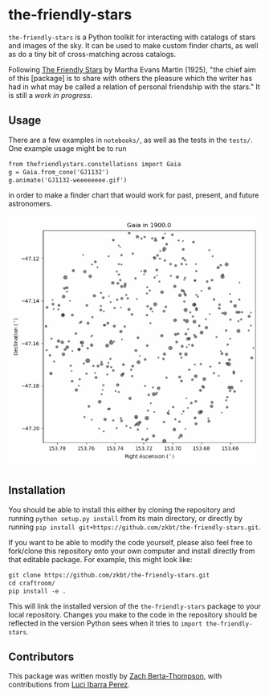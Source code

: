 # the-friendly-stars
`the-friendly-stars` is a Python toolkit for interacting with catalogs of stars and images of the sky. It can be used to make custom finder charts, as well as do a tiny bit of cross-matching across catalogs.

Following [The Friendly Stars](https://play.google.com/books/reader?id=xa8RAAAAYAAJ&printsec=frontcover&output=reader&hl=en&pg=GBS.PP1) by Martha Evans Martin (1925), "the chief aim of this [package] is to share with others the pleasure which the writer has had in what may be called a relation of personal friendship with the stars." It is still a *work in progress*.

## Usage

There are a few examples in `notebooks/`, as well as the tests in the `tests/`. One example usage might be to run
```
from thefriendlystars.constellations import Gaia
g = Gaia.from_cone('GJ1132')
g.animate('GJ1132-weeeeeeee.gif')
```
in order to make a finder chart that would work for past, present, and future astronomers.

![example finder chart of GJ1132](images/GJ1132-weeeeeeee.gif)


## Installation
You should be able to install this either by cloning the repository and running `python setup.py install` from its main directory, or directly by running `pip install git+https://github.com/zkbt/the-friendly-stars.git`.

If you want to be able to modify the code yourself, please also feel free to fork/clone this repository onto your own computer and install directly from that editable package. For example, this might look like:
```
git clone https://github.com/zkbt/the-friendly-stars.git
cd craftroom/
pip install -e .
```
This will link the installed version of the `the-friendly-stars` package to your local repository. Changes you make to the code in the repository should be reflected in the version Python sees when it tries to `import the-friendly-stars`.

## Contributors

This package was written mostly by [Zach Berta-Thompson](https://github.com/zkbt), with contributions from [Luci Ibarra Perez](https://github.com/luib0557).
